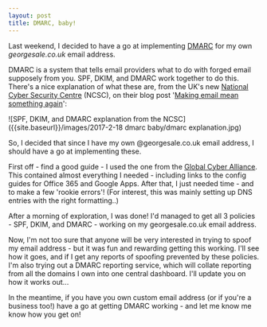 ```yaml
---
layout: post
title: DMARC, baby!
---
```


Last weekend, I decided to have a go at implementing [DMARC](https:www.dmarc.org) for my own *georgesale.co.uk* email address.

DMARC is a system that tells email providers what to do with forged email supposely from you. SPF, DKIM, and DMARC work together to do this. There's a nice explanation of what these are, from the UK's new [National Cyber Security Centre](https://www.ncsc.gov.uk) (NCSC), on their blog post '[Making email mean something again](https://www.ncsc.gov.uk/blog-post/making-email-mean-something-again)':

![SPF, DKIM, and DMARC explanation from the NCSC]({{site.baseurl}}/images/2017-2-18 dmarc baby/dmarc explanation.jpg)

So, I decided that since I have my own @georgesale.co.uk email address, I should have a go at implementing these.

First off - find a good guide -  I used the one from the [Global Cyber Alliance](https://dmarcguide.globalcyberalliance.org/#/). This contained almost everything I needed - including links to the config guides for Office 365 and Google Apps. After that, I just needed time - and to make a few 'rookie errors'! (For interest, this was mainly setting up DNS entries with the right formatting..)

After a morning of exploration, I was done! I'd managed to get all 3 policies - SPF, DKIM, and DMARC - working on my georgesale.co.uk email address. 

Now, I'm not too sure that anyone will be very interested in trying to spoof my email address - but it was fun and rewarding getting this working. I'll see how it goes, and if I get any reports of spoofing prevented by these policies. I'm also trying out a DMARC reporting service, which will collate reporting from all the domains I own into one central dashboard. I'll update you on how it works out...

In the meantime, if you have you own custom email address (or if you're a business too!) have a go at getting DMARC working - and let me know me know how you get on! 

